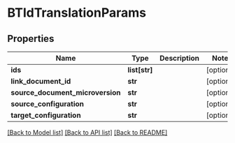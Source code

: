 # BTIdTranslationParams

## Properties
Name | Type | Description | Notes
------------ | ------------- | ------------- | -------------
**ids** | **list[str]** |  | [optional] 
**link_document_id** | **str** |  | [optional] 
**source_document_microversion** | **str** |  | [optional] 
**source_configuration** | **str** |  | [optional] 
**target_configuration** | **str** |  | [optional] 

[[Back to Model list]](../README.md#documentation-for-models) [[Back to API list]](../README.md#documentation-for-api-endpoints) [[Back to README]](../README.md)


